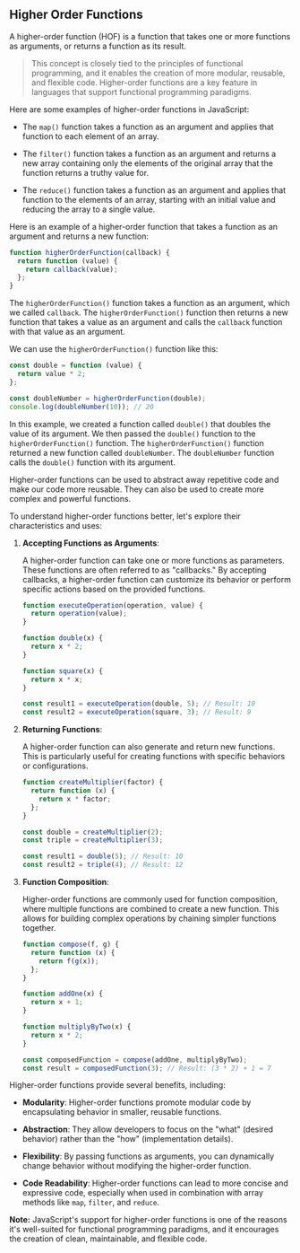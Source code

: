 ## Higher Order Functions

A higher-order function (HOF) is a function that takes one or more functions as arguments, or returns a function as its result.

> This concept is closely tied to the principles of functional programming, and it enables the creation of more modular, reusable, and flexible code. Higher-order functions are a key feature in languages that support functional programming paradigms.

Here are some examples of higher-order functions in JavaScript:

- The `map()` function takes a function as an argument and applies that function to each element of an array.

- The `filter()` function takes a function as an argument and returns a new array containing only the elements of the original array that the function returns a truthy value for.

- The `reduce()` function takes a function as an argument and applies that function to the elements of an array, starting with an initial value and reducing the array to a single value.

Here is an example of a higher-order function that takes a function as an argument and returns a new function:

```javascript
function higherOrderFunction(callback) {
  return function (value) {
    return callback(value);
  };
}
```

The `higherOrderFunction()` function takes a function as an argument, which we called `callback`. The `higherOrderFunction()` function then returns a new function that takes a value as an argument and calls the `callback` function with that value as an argument.

We can use the `higherOrderFunction()` function like this:

```javascript
const double = function (value) {
  return value * 2;
};

const doubleNumber = higherOrderFunction(double);
console.log(doubleNumber(10)); // 20
```

In this example, we created a function called `double()` that doubles the value of its argument. We then passed the `double()` function to the `higherOrderFunction()` function. The `higherOrderFunction()` function returned a new function called `doubleNumber`. The `doubleNumber` function calls the `double()` function with its argument.

Higher-order functions can be used to abstract away repetitive code and make our code more reusable. They can also be used to create more complex and powerful functions.

To understand higher-order functions better, let's explore their characteristics and uses:

1.  **Accepting Functions as Arguments**:

    A higher-order function can take one or more functions as parameters. These functions are often referred to as "callbacks." By accepting callbacks, a higher-order function can customize its behavior or perform specific actions based on the provided functions.

    ```javascript
    function executeOperation(operation, value) {
      return operation(value);
    }

    function double(x) {
      return x * 2;
    }

    function square(x) {
      return x * x;
    }

    const result1 = executeOperation(double, 5); // Result: 10
    const result2 = executeOperation(square, 3); // Result: 9
    ```

2.  **Returning Functions**:

    A higher-order function can also generate and return new functions. This is particularly useful for creating functions with specific behaviors or configurations.

    ```javascript
    function createMultiplier(factor) {
      return function (x) {
        return x * factor;
      };
    }

    const double = createMultiplier(2);
    const triple = createMultiplier(3);

    const result1 = double(5); // Result: 10
    const result2 = triple(4); // Result: 12
    ```

3.  **Function Composition**:

    Higher-order functions are commonly used for function composition, where multiple functions are combined to create a new function. This allows for building complex operations by chaining simpler functions together.

    ```javascript
    function compose(f, g) {
      return function (x) {
        return f(g(x));
      };
    }

    function addOne(x) {
      return x + 1;
    }

    function multiplyByTwo(x) {
      return x * 2;
    }

    const composedFunction = compose(addOne, multiplyByTwo);
    const result = composedFunction(3); // Result: (3 * 2) + 1 = 7
    ```

Higher-order functions provide several benefits, including:

- **Modularity**: Higher-order functions promote modular code by encapsulating behavior in smaller, reusable functions.

- **Abstraction**: They allow developers to focus on the "what" (desired behavior) rather than the "how" (implementation details).

- **Flexibility**: By passing functions as arguments, you can dynamically change behavior without modifying the higher-order function.

- **Code Readability**: Higher-order functions can lead to more concise and expressive code, especially when used in combination with array methods like `map`, `filter`, and `reduce`.

**Note:** JavaScript's support for higher-order functions is one of the reasons it's well-suited for functional programming paradigms, and it encourages the creation of clean, maintainable, and flexible code.
